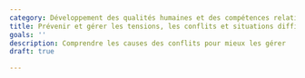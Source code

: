 ```yaml
---
category: Développement des qualités humaines et des compétences relationnelles
title: Prévenir et gérer les tensions, les conflits et situations difficiles
goals: ''
description: Comprendre les causes des conflits pour mieux les gérer
draft: true

---
```

